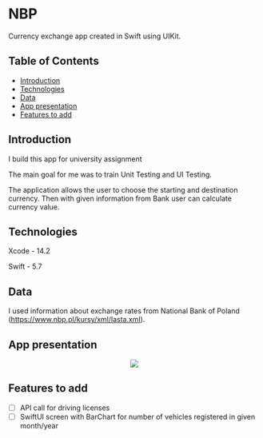 # NBP
  Currency exchange app created in Swift using UIKit.

## Table of Contents
  * [Introduction](#introduction)
  * [Technologies](#technologies)
  * [Data](#data)
  * [App presentation](#app-presentation)
  * [Features to add](#features-to-add)

## Introduction
  I build this app for university assignment 
  
  The main goal for me was to train Unit Testing and UI Testing.
  
  The application allows the user to choose the starting and destination currency. Then with given information from Bank user can calculate currency value.

## Technologies
  Xcode - 14.2

  Swift - 5.7

## Data
  I used information about exchange rates from National Bank of Poland (https://www.nbp.pl/kursy/xml/lasta.xml).

## App presentation

<p align="center">
<img src="https://user-images.githubusercontent.com/58117854/226553550-15a449c9-8aa8-409b-8ea5-2794eb773e2f.gif"/>
</p>

  
 ## Features to add
 - [ ] API call for driving licenses
 - [ ] SwiftUI screen with BarChart for number of vehicles registered in given month/year
